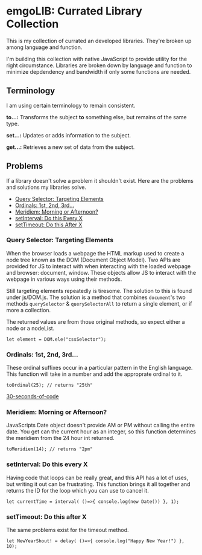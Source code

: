 # emgoLIB: Currated Library Collection

This is my collection of currated an developed libraries. They're broken up among language and function.

I'm building this collection with native JavaScript to provide utility for the right circumstance. Libraries are broken down by language and function to minimize depdendency and bandwidth if only some functions are needed.

## Terminology

I am using certain terminology to remain consistent.

**to...:** Transforms the subject **to** something else, but remains of the same type.

**set...:** Updates or adds information to the subject.

**get...:** Retrieves a new set of data from the subject.

## Problems

If a library doesn't solve a problem it shouldn't exist. Here are the problems and solutions my libraries solve.

- [Query Selector: Targeting Elements](#query-selector:-targeting-elements)
- [Ordinals: 1st, 2nd, 3rd...](#ordinals:-1st,-2nd,-3rd...)
- [Meridiem: Morning or Afternoon?](#meridiem:-morning-or-afternoon)
- [setInterval: Do this Every X](#setinterval:-do-this-every-x)
- [setTimeout: Do this After X](#settimeout:-do-this-after-x)


### Query Selector: Targeting Elements

When the browser loads a webpage the HTML markup used to create a node tree known as the DOM (Document Object Model). Two APIs are provided for JS to interact with when interacting with the loaded webpage and browser: document, window. These objects allow JS to interact with the webpage in various ways using their methods.

Still targeting elements repeatedly is tiresome. The solution to this is found under js/DOM.js. The solution is a method that combines `document`'s two methods `querySelector` & `querySelectorAll` to return a single element, or if more a collection.

The returned values are from those original methods, so expect either a node or a nodeList.

```
let element = DOM.ele("cssSelector");
```

### Ordinals: 1st, 2nd, 3rd...

These ordinal suffixes occur in a particular pattern in the English language. This function will take in a number and add the approprate ordinal to it.

```
toOrdinal(25); // returns "25th"
```

[30-seconds-of-code](https://github.com/Chalarangelo/30-seconds-of-code/pull/71/files)

### Meridiem: Morning or Afternoon?

JavaScripts Date object doesn't provide AM or PM without calling the entire date. You get can the current hour as an integer, so this function determines the meridiem from the 24 hour int returned.

```
toMeridiem(14); // returns "2pm"
```

### setInterval: Do this every X

Having code that loops can be really great, and this API has a lot of uses, but writing it out can be frustrating. This function brings it all together and returns the ID for the loop which you can use to cancel it.

```
let currentTime = interval( ()=>{ console.log(new Date()) }, 1);
```

### setTimeout: Do this after X

The same problems exist for the timeout method.

```
let NewYearShout! = delay( ()=>{ console.log("Happy New Year!") }, 10);
```